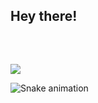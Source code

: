 ## Hey there!
 <div align="center">
  <a href="https://github.com/thalita-silva">
</div>
<div style="display: inline_block"><br>
 
</div>
    
  ##
 
<div> 
  <a href = "mailto:thalitaaesser@gmail.com"><img src="https://img.shields.io/badge/-Gmail-%23333?style=for-the-badge&logo=gmail&logoColor=white" target="_blank"></a>
   
 
  ![Snake animation](https://github.com/thalita-silva/thalita-silva/blob/output/github-contribution-grid-snake.svg)
</div>

